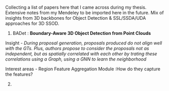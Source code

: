 
Collecting a list of papers here that I came across during my thesis. Extensive notes from my Mendeley to be imported here in the future. Mix of insights from 3D backbones for Object Detection & SSL/SSDA/UDA approaches for 3D SSOD.

1. BADet : **Boundary-Aware 3D Object Detection from Point Clouds**


Insight - _During proposal generation, proposals produced do not align well with the GTs. Plus, authors propose to consider the proposals not as independent, but as spatially correlated with each other by trating these correlations using a Graph, using a GNN to learn the neighborhood_


Interest areas - Region Feature Aggregation Module :How do they capture the features?

2. 
